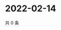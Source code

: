 # 2022-02-14

共 0 条

<!-- BEGIN WEIBO -->
<!-- 最后更新时间 Mon Feb 14 2022 02:09:39 GMT+0800 (China Standard Time) -->

<!-- END WEIBO -->
